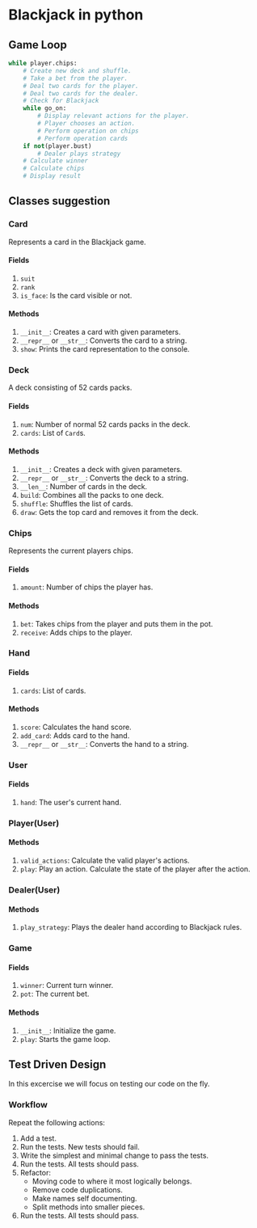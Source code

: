 # Blackjack in python

## Game Loop

```python
while player.chips:
    # Create new deck and shuffle.
    # Take a bet from the player.
    # Deal two cards for the player.
    # Deal two cards for the dealer.
    # Check for Blackjack
    while go_on:
        # Display relevant actions for the player.
        # Player chooses an action.
        # Perform operation on chips
        # Perform operation cards
    if not(player.bust)
        # Dealer plays strategy
    # Calculate winner
    # Calculate chips
    # Display result
```

## Classes suggestion

### Card

Represents a card in the Blackjack game.

#### Fields

1. `suit`
2. `rank`
3. `is_face`: Is the card visible or not.

#### Methods

1. `__init__`: Creates a card with given parameters.
2. `__repr__` or `__str__`: Converts the card to a string.
3. `show`: Prints the card representation to the console.  

### Deck

A deck consisting of 52 cards packs. 

#### Fields

1. `num`: Number of normal 52 cards packs in the deck.
2. `cards`: List of `Card`s.

#### Methods

1. `__init__`: Creates a deck with given parameters.
2. `__repr__` or `__str__`: Converts the deck to a string.
3. `__len__`: Number of cards in the deck.
4. `build`: Combines all the packs to one deck.
5. `shuffle`: Shuffles the list of cards.
6. `draw`: Gets the top card and removes it from the deck. 

### Chips

Represents the current players chips.

#### Fields

1. `amount`: Number of chips the player has.

#### Methods

1. `bet`: Takes chips from the player and puts them in the pot.
2. `receive`: Adds chips to the player.

### Hand

#### Fields

1. `cards`: List of cards.

#### Methods

1. `score`: Calculates the hand score.
2. `add_card`: Adds card to the hand.
3. `__repr__` or `__str__`: Converts the hand to a string.

### User

#### Fields

1. `hand`: The user's current hand.

### Player(User)

#### Methods

1. `valid_actions`: Calculate the valid player's actions.
2. `play`: Play an action. Calculate the state of the player after the action.

### Dealer(User)

#### Methods

1. `play_strategy`: Plays the dealer hand according to Blackjack rules.

### Game

#### Fields

1. `winner`: Current turn winner.
2. `pot`: The current bet.

#### Methods

1. `__init__`: Initialize the game.
2. `play`: Starts the game loop.



## Test Driven Design

In this excercise we will focus on testing our code on the fly.

### Workflow

Repeat the following actions:
1. Add a test.
2. Run the tests. New tests should fail.
3. Write the simplest and minimal change to pass the tests.
4. Run the tests. All tests should pass.
5. Refactor:
    * Moving code to where it most logically belongs.
    * Remove code duplications.
    * Make names self documenting.
    * Split methods into smaller pieces.
6. Run the tests. All tests should pass.
